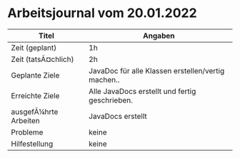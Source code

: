 # Arbeitsjournal vom 20.01.2022

|Titel |Angaben  |
| --- | --- |
|Zeit (geplant)|1h|
|Zeit (tatsÃ¤chlich)| 2h |
|Geplante Ziele| JavaDoc für alle Klassen erstellen/vertig machen.. |
|Erreichte Ziele| Alle JavaDocs erstellt und fertig geschrieben. |
|ausgefÃ¼hrte Arbeiten| JavaDocs erstellt |
|Probleme| keine |
|Hilfestellung| keine |

